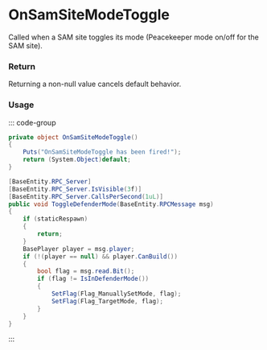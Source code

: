 <Badge type="danger" text="Carbon Compatible"/><Badge type="warning" text="Oxide Compatible"/>
# OnSamSiteModeToggle
Called when a SAM site toggles its mode (Peacekeeper mode on/off for the SAM site).
### Return
Returning a non-null value cancels default behavior.

### Usage
::: code-group
```csharp [Example]
private object OnSamSiteModeToggle()
{
	Puts("OnSamSiteModeToggle has been fired!");
	return (System.Object)default;
}
```
```csharp [Source — Assembly-CSharp @ SamSite]
[BaseEntity.RPC_Server]
[BaseEntity.RPC_Server.IsVisible(3f)]
[BaseEntity.RPC_Server.CallsPerSecond(1uL)]
public void ToggleDefenderMode(BaseEntity.RPCMessage msg)
{
	if (staticRespawn)
	{
		return;
	}
	BasePlayer player = msg.player;
	if (!(player == null) && player.CanBuild())
	{
		bool flag = msg.read.Bit();
		if (flag != IsInDefenderMode())
		{
			SetFlag(Flag_ManuallySetMode, flag);
			SetFlag(Flag_TargetMode, flag);
		}
	}
}

```
:::

